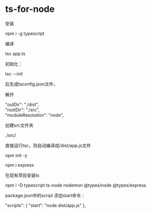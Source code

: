 # ts-for-node
安装

  npm i -g typescript
  
编译

  tsc app.ts

初始化：

tsc --init<br>

后生成tsconfig.json文件，

解开

"outDir": "./dist", <br>
"rootDir": "./src", <br>
"moduleResolution": "node",  <br>

创建src文件夹

./src/

直接运行tsc，则自动编译成/dist/app.js文件

npm init -y

npm i express<br>

在现有项目安装ts

npm i -D typescript ts-node nodemon @types/node @types/express<br>

package.json中的script 添加start命令：

  "scripts": {
    "start": "node dist/app.js"
  },
